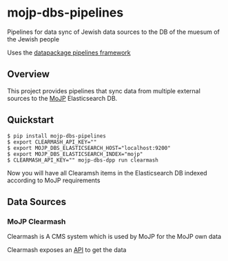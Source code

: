 # mojp-dbs-pipelines

Pipelines for data sync of Jewish data sources to the DB of the muesum of the Jewish people

Uses the [datapackage pipelines framework](https://github.com/frictionlessdata/datapackage-pipelines)

## Overview

This project provides pipelines that sync data from multiple external sources to the [MoJP](http://dbs.bh.org.il/) Elasticsearch DB.

## Quickstart
```
$ pip install mojp-dbs-pipelines
$ export CLEARMASH_API_KEY=""
$ export MOJP_DBS_ELASTICSEARCH_HOST="localhost:9200"
$ export MOJP_DBS_ELASTICSEARCH_INDEX="mojp"
$ CLEARMASH_API_KEY="" mojp-dbs-dpp run clearmash
```
Now you will have all Clearamsh items in the Elasticsearch DB indexed according to MoJP requirements

## Data Sources

### MoJP Clearmash

Clearmash is A CMS system which is used by MoJP for the MoJP own data

Clearmash exposes an [API](https://bh.clearmash.com/API/V5/Services/) to get the data
